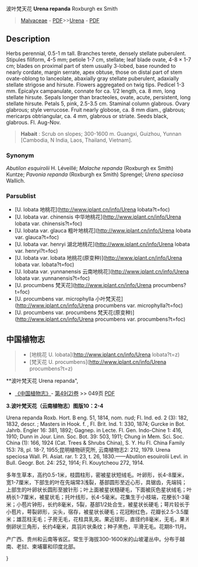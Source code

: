 波叶梵天花 **Urena repanda** Roxburgh ex Smith

> [Malvaceae](http://www.iplant.cn/info/Malvaceae?t=foc) - [PDF](http://www.iplant.cn/foc/pdf/Malvaceae.pdf)>>[Urena](http://www.iplant.cn/info/Urena?t=foc) - [PDF](http://www.iplant.cn/foc/pdf/Urena.pdf)

## Description

Herbs perennial, 0.5-1 m tall. Branches terete, densely stellate puberulent. Stipules filiform, 4-5 mm; petiole 1-7 cm, stellate; leaf blade ovate, 4-8 × 1-7 cm; blades on proximal part of stem usually 3-lobed, base rounded to nearly cordate, margin serrate, apex obtuse, those on distal part of stem ovate-oblong to lanceolate, abaxially gray stellate puberulent, adaxially stellate strigose and hirsute. Flowers aggregated on twig tips. Pedicel 1-3 mm. Epicalyx campanulate, connate for ca. 1/2 length, ca. 8 mm, long stellate hirsute. Sepals longer than bracteoles, ovate, acute, persistent, long stellate hirsute. Petals 5, pink, 2.5-3.5 cm. Staminal column glabrous. Ovary glabrous; style verrucose. Fruit nearly globose, ca. 8 mm diam., glabrous; mericarps obtriangular, ca. 4 mm, glabrous or striate. Seeds black, glabrous. Fl. Aug-Nov.

> **Habait** : 
> Scrub on slopes; 300-1600 m. Guangxi, Guizhou, Yunnan [Cambodia, N India, Laos, Thailand, Vietnam].

### Synonym
*Abutilon esquirolii* H. Léveillé; *Malache repanda* (Roxburgh ex Smith) Kuntze; *Pavonia repanda* (Roxburgh ex Smith) Sprengel; *Urena speciosa* Wallich.

### Parsublist

* [U.  lobata  地桃花](http://www.iplant.cn/info/Urena lobata?t=foc)
* [U.  lobata var. chinensis  中华地桃花](http://www.iplant.cn/info/Urena lobata var. chinensis?t=foc)
* [U.  lobata var. glauca  粗叶地桃花](http://www.iplant.cn/info/Urena lobata var. glauca?t=foc)
* [U.  lobata var. henryi  湖北地桃花](http://www.iplant.cn/info/Urena lobata var. henryi?t=foc)
* [U.  lobata var. lobata  地桃花(原变种)](http://www.iplant.cn/info/Urena lobata var. lobata?t=foc)
* [U.  lobata var. yunnanensis  云南地桃花](http://www.iplant.cn/info/Urena lobata var. yunnanensis?t=foc)
* [U.  procumbens  梵天花](http://www.iplant.cn/info/Urena procumbens?t=foc)
* [U.  procumbens var. microphylla  小叶梵天花](http://www.iplant.cn/info/Urena procumbens var. microphylla?t=foc)
* [U.  procumbens var. procumbens  梵天花(原变种)](http://www.iplant.cn/info/Urena procumbens var. procumbens?t=foc)

## 中国植物志

> * [地桃花  U.  lobata](http://www.iplant.cn/info/Urena lobata?t=z)
> * [梵天花  U.  procumbens](http://www.iplant.cn/info/Urena procumbens?t=z)

**波叶梵天花 Urena repanda",

* [《中国植物志》](http://www.iplant.cn/frps)- [第49(2)卷](http://www.iplant.cn/frps/vol/49(2)) >> 049页 [PDF](http://www.iplant.cn/frps/pdf/49(2)/049a.PDF)

**3.波叶梵天花（云南植物志）图版10：2-4**

Urena repanda Roxb. Hort. B eng. 51, 1814, nom. nud; Fl. Ind. ed. 2 (3): 182, 1832, descr. ; Masters in Hook. f. , Fl. Brit. Ind. 1: 330, 1874; Gurcke in Bot. Jahrb. Engler 16: 381, 1892; Gagnep. in Lecte. Fl. Gen. Indo-Chine 1: 416, 1910; Dunn in Jour. Linn. Soc. Bot. 39: 503, 1911; Chung in Mem. Sci. Soc. China (1): 166, 1924 (Cat. Trees & Shrubs China), S. Y. Hu Fl. China Family 153: 78, pl. 18-7, 1955;昆明植物研究所, 云南植物志2: 212, 1979. Urena speciosa Wall. Pl. Asiat. rar. 1: 23, t. 26, 1830.——Abutilon esouirolii Levl. in Bull. Geogr. Bot. 24: 252, 1914; Fl. Kouytcheou 272, 1914.

多年生草本，高约0.5-1米，枝圆柱形，密被星状短绒毛。叶卵形，长4-8厘米，宽1-7厘米，下部生的叶在先端常3浅裂，基部圆形至近心形，具锯齿，先端钝；上部生的叶卵状长圆形至披针形；叶上面被星状糙硬毛，下面被灰色星状绒毛；叶柄长1-7厘米，被星状毛；托叶线形，长4-5毫米。花集生于小枝端，花梗长1-3毫米；小苞片钟形，长约8毫米，5裂，基部1/2处合生，被星状长硬毛；萼片较长于小苞片，萼裂卵形，尖头，宿存，被星状长硬毛；花冠粉红色，花瓣长2.5-3.5厘米；雄蕊柱无毛；子房无毛，花柱具乳突。果近球形，直径约8毫米，无毛，果爿倒卵状三角形，长约4毫米，具羽片状条纹；种子黑色，平滑无毛。花期8-11月。

产广西、贵州和云南等省区。常生于海拔300-1600米的山坡灌丛中。分布于越南、老挝、柬埔寨和印度北部。

}